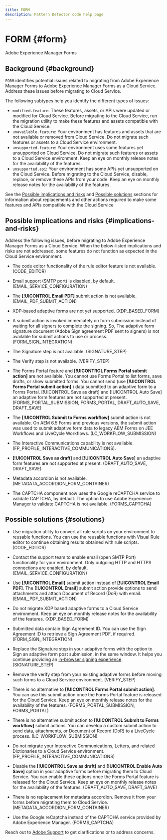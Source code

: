 ```yaml
---
title: FORM
description: Pattern Detector code help page
---
```


# FORM {#form}

Adobe Experience Manager Forms

## Background {#background}

`FORM` identifies potential issues related to migrating from Adobe Experience Manager Forms to Adobe Experience Manager Forms as a Cloud Service. Address these issues before migrating to Cloud Service.

The following subtypes help you identify the different types of issues:

* `modified.feature`: These features, assets, or APIs were updated or modified for Cloud Service. Before migrating to the Cloud Service, run the migration utility to make these features and assets compatible with the Cloud Service.  
* `unavailable.feature`: Your environment has features and assets that are not available or removed from Cloud Service. Do not migrate such features or assets to a Cloud Service environment.
* `unsupported.feature`: Your environment uses some features yet unsupported on Cloud Service. Do not migrate such features or assets to a Cloud Service environment. Keep an eye on monthly release notes for the availability of the features.
* `unsupported.api`: Your environment has some APIs yet unsupported on the Cloud Service. Before migrating to the Cloud Service, disable, replace, or remove these APIs from your code. Keep an eye on monthly release notes for the availability of the features.

See the [Possible implications and risks](#implications-and-risks) and [Possible solutions](#solutions) sections for information about replacements and other actions required to make some features and APIs compatible with the Cloud Service

## Possible implications and risks {#implications-and-risks}

Address the following issues, before migrating to Adobe Experience Manager Forms as a Cloud Service. When the below-listed implications and risks are not addressed, some features do not function as expected in the Cloud Service environment.

* The code editor functionality of the rule editor feature is not available. (CODE_EDITOR)

* Email support (SMTP port) is disabled, by default. (EMAIL_SERVICE_CONFIGURATION)

* The **[!UICONTROL Email PDF]** submit action is not available.(EMAIL_PDF_SUBMIT_ACTION)

* XDP-based adaptive forms are not yet supported. (XDP_BASED_FORM)

* A submit action is invoked immediately on form submission instead of waiting for all signers to complete the signing. So, The adaptive form signature document (Adobe Sign agreement PDF sent to signers) is not available for submit actions to use or process. (FORM_SIGN_INTEGRATION)  

* The Signature step is not available. (SIGNATURE_STEP)

* The Verify step is not available. (VERIFY_STEP)

* The Forms Portal feature and **[!UICONTROL Forms Portal submit action]** are not available. You cannot use Forms Portal to list forms, save drafts, or show submitted forms. You cannot send (use **[!UICONTROL Forms Portal submit action]** ) data submitted to an adaptive form to a Forms Portal. [!UICONTROL Save as draft] and [!UICONTROL Auto Save] an adaptive form features are not supported at present. (FORMS_PORTAL_SUBMISSION, FORMS_PORTAL, DRAFT_AUTO_SAVE, DRAFT_SAVE)

* The **[!UICONTROL Submit to Forms workflow]** submit action is not available. On AEM 6.5 Forms and previous versions, the submit action was used to submit adaptive form data to legacy AEM Forms on JEE Workflows and LiveCycle Workflows. (LC_WORKFLOW_SUBMISSION)

* The Interactive Communications capability is not available.  (FP_PROFILE_INTERACTIVE_COMMUNICATIONS).

* **[!UICONTROL Save as draft]** and **[!UICONTROL Auto Save]** an adaptive form features are not supported at present. (DRAFT_AUTO_SAVE, DRAFT_SAVE)

* Metadata accordion is not available. (METADATA_ACCORDION_FORM_CONTAINER)

* The CAPTCHA component now uses the Google reCAPTCHA service to validate CAPTCHA, by default. The option to use Adobe Experience Manager to validate CAPTCHA is not available. (FORMS_CAPTCHA)

## Possible solutions {#solutions}

* Use migration utility to convert all rule scripts on your environment to reusable functions. You can use the reusable functions with Visual Rule editor to continue obtaining results obtained with rule scripts. (CODE_EDITOR)

* Contact the support team to enable email (open SMTP Port) functionality for your environment. Only outgoing HTTP and HTTPS connections are enabled, by default. (EMAIL_SERVICE_CONFIGURATION)

* Use **[!UICONTROL Email]** submit action instead of **[!UICONTROL Email PDF]**. The **[!UICONTROL Email]** submit action provide options to send attachments and attach Document of Record (DoR) with email. (EMAIL_PDF_SUBMIT_ACTION)

* Do not migrate XDP based adaptive forms to a Cloud Service environment. Keep an eye on monthly release notes for the availability of the features. (XDP_BASED_FORM)

* Submitted data contain Sign Agreement ID. You can use the Sign Agreement ID to retrieve a Sign Agreement PDF, if required.  (FORM_SIGN_INTEGRATION)

* Replace the Signature step in your adaptive forms with the option to Sign an adaptive form post submission, in the same window. It helps you continue providing an [in-browser signing experience](https://medium.com/adobetech/using-adobe-sign-to-e-sign-an-adaptive-form-heres-the-best-way-to-do-it-dc3e15f9b684). (SIGNATURE_STEP)

* Remove the verify step from your existing adaptive forms before moving such forms to a Cloud Service environment. (VERIFY_STEP)

* There is no alternative to **[!UICONTROL Forms Portal submit action]**. You can use this submit action once the Forms Portal feature is released for the Cloud Service. Keep an eye on monthly release notes for the availability of the features. (FORMS_PORTAL_SUBMISSION, FORMS_PORTAL)

* There is no alternative submit action to **[!UICONTROL Submit to Forms workflow]** submit actions. You can develop a custom submit action to send data, attachments, or Document of Record (DoR) to a LiveCycle process. (LC_WORKFLOW_SUBMISSION)

* Do not migrate your Interactive Communications, Letters, and related Dictionaries to a Cloud Service environment. (FP_PROFILE_INTERACTIVE_COMMUNICATIONS)

* Disable the **[!UICONTROL Save as draft]** and **[!UICONTROL Enable Auto Save]** option in your adaptive forms before migrating them to Cloud Service. You can enable these options once the Forms Portal feature is released for the Cloud Service. Keep an eye on monthly release notes for the availability of the features. (DRAFT_AUTO_SAVE, DRAFT_SAVE)

* There is no replacement for metadata accordion. Remove it from your forms before migrating them to Cloud Service.(METADATA_ACCORDION_FORM_CONTAINER)

* Use the Google reCaptcha instead of the CAPTCHA service provided by Adobe Experience Manager. (FORMS_CAPTCHA)

Reach out to [Adobe Support](https://helpx.adobe.com/enterprise/using/support-for-experience-cloud.html) to get clarifications or to address concerns.
